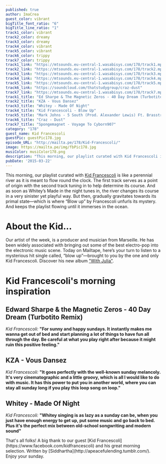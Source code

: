 ```yaml
---
published: true
author: ImaCrea
guest_color: vibrant
bigTitle_font_ratio: "6"
bigTitle_line_ratio: "1"
track1_color: vibrant
track2_color: dreamy
track3_color: dreamy
track4_color: vibrant
track5_color: vibrant
track6_color: trippy
track7_color: trippy
track1_link: "https://mtsounds.eu-central-1.wasabisys.com/178/track1.mp3"
track2_link: "https://mtsounds.eu-central-1.wasabisys.com/178/track2.mp3"
track3_link: "https://mtsounds.eu-central-1.wasabisys.com/178/track3.mp3"
track4_link: "https://mtsounds.eu-central-1.wasabisys.com/178/track4.mp3"
track5_link: "https://mtsounds.eu-central-1.wasabisys.com/178/track5.mp3"
track6_link: "https://soundcloud.com/thatstudygroup/craz-dust"
track7_link: "https://mtsounds.eu-central-1.wasabisys.com/178/track7.mp3"
track1_title: "Ed Sharpe & The Magnetic Zeros - 40 Day Dream (Turbotito Rmx)"
track2_title: "KZA - Vous Dansez"
track3_title: "Whitey - Made Of Night"
track4_title: "Kid Francescoli - Blow Up"
track5_title: "Mark Johns - 5 South (Prod. Alexander Lewis) Ft. Brasstracks"
track6_title: "Craz - Dust"
track7_title: "Spongemagnet - Voyage To Cyborn907"
category: "178"
guest_name: Kid Francescoli
guestPic: guestPic178.jpg
episode_URL: "http://mailta.pe/178/Kid-Francescoli/"
image: https://mailta.pe/img/fbPic178.jpg
musiColor: musiColor178.png
description: "This morning, our playlist curated with Kid Francescoli is like a perennial river as it is meant to flow round the clock. The first track serves as a point of origin. And subsequently, the second track is where the river determines its course. There comes a point where it slows down and rests as Chet Baker’s “Almost Blow” tunes in. But then, gradually gravitates towards its primal state—which is where “Blow up” by Francescoli, unfurls its mystery. And keeps the playlist flowing until it immerses in the ocean."
pubDate: '2015-03-22'
---
```


This morning, our playlist curated with [Kid Francescoli](https://www.facebook.com/kidfrancescoli) is like a perennial river as it is meant to flow round the clock. The first track serves as a point of origin with the second track tuning in to help determine its course. And as soon as Whitey’s Made in the night tunes in, the river changes its course in a very sinister yet playful way.  But then, gradually gravitates towards its primal state—which is where “Blow up” by Francescoli unfurls its mystery. And keeps the playlist flowing until it immerses in the ocean.

# About the Kid...

Our artist of the week, is a producer and musician from Marseille. He has been widely associated with bringing out some of the best electro-pop into the electronic music scene. Today on Mailtape, here’s your turn to listen to a mysterious hit single called, “blow up”—brought to you by the one and only Kid Francescoli. Discover his new album ["With Julia"](http://kidfrancescoli.com/).


# Kid Francescoli's morning inspiration

## Edward Sharpe & the Magnetic Zeros - 40 Day Dream (Turbotito Remix)
_Kid Francescoli:_ **"**For sunny and happy sundays. It instantly makes me wanna get out of bed and start planning a lot of things to have fun all through the day.
Be careful at what you play right after because it might ruin this positive feeling.**"**

## KZA - Vous Dansez
_Kid Francescoli:_ **"**It goes perfectly with the well-known sunday melancoly.
It's very cinematographic and a little groovy, which is all I would like to do with music.
It has this power to put you in another world, where you can stay all sunday long if you play this loop song on loop.**"**

## Whitey - Made Of Night
_Kid Francescoli:_ **"**Whitey singing is as lazy as a sunday can be, when you just have enough energy to get up, put some music and go back to bed. Plus it's the perfect mix between old-school songwriting and modern sound**"**

<p id="outroduction">That's all folks! A big thank to our guest [Kid Francescoli](https://www.facebook.com/kidfrancescoli) and his great morning selection. Written by [Siddhartha](http://apeacefulending.tumblr.com/).
Enjoy your sunday.
</p>